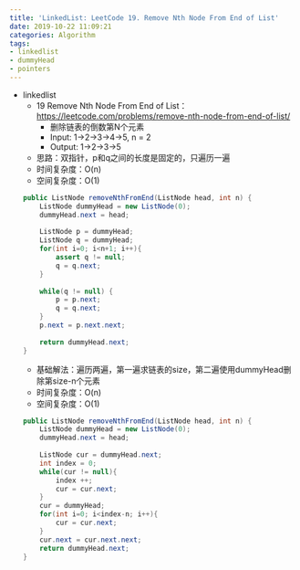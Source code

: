 ```yaml
---
title: 'LinkedList: LeetCode 19. Remove Nth Node From End of List'
date: 2019-10-22 11:09:21
categories: Algorithm
tags: 
- linkedlist
- dummyHead
- pointers
---
```

- linkedlist
    - 19 Remove Nth Node From End of List：https://leetcode.com/problems/remove-nth-node-from-end-of-list/
        - 删除链表的倒数第N个元素
        - Input: 1->2->3->4->5, n = 2
        - Output: 1->2->3->5
        <!-- more -->
    - 思路：双指针，p和q之间的长度是固定的，只遍历一遍
    - 时间复杂度：O(n)
    - 空间复杂度：O(1)
    ```java
    public ListNode removeNthFromEnd(ListNode head, int n) {
        ListNode dummyHead = new ListNode(0);
        dummyHead.next = head;
        
        ListNode p = dummyHead;
        ListNode q = dummyHead;
        for(int i=0; i<n+1; i++){
            assert q != null;
            q = q.next;
        }
        
        while(q != null) {
            p = p.next;
            q = q.next;
        }
        p.next = p.next.next;
        
        return dummyHead.next;
    }
    ```
    - 基础解法：遍历两遍，第一遍求链表的size，第二遍使用dummyHead删除第size-n个元素
    - 时间复杂度：O(n)
    - 空间复杂度：O(1)
    ```java
    public ListNode removeNthFromEnd(ListNode head, int n) {
        ListNode dummyHead = new ListNode(0);
        dummyHead.next = head;
        
        ListNode cur = dummyHead.next;
        int index = 0;
        while(cur != null){
            index ++;
            cur = cur.next;
        }
        cur = dummyHead;
        for(int i=0; i<index-n; i++){
            cur = cur.next;
        }
        cur.next = cur.next.next;
        return dummyHead.next;
    }
    ```